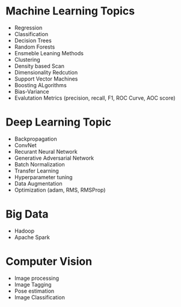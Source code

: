 # Machine Learning Topics

* Regression
* Classification
* Decision Trees
* Random Forests
* Ensmeble Leaning Methods
* Clustering
* Density based Scan
* Dimensionality Redcution
* Support Vector Machines
* Boosting ALgorithms
* Bias-Variance
* Evalutation Metrics (precision, recall, F1, ROC Curve, AOC score)

# Deep Learning Topic

* Backpropagation
* ConvNet
* Recurant Neural Network
* Generative Adversarial Network
* Batch Normalization
* Transfer Learning
* Hyperparameter tuning
* Data Augmentation
* Optimization (adam, RMS, RMSProp)

# Big Data

* Hadoop
* Apache Spark

# Computer Vision

* Image processing
* Image Tagging
* Pose estimation
* Image Classification
